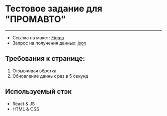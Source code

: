 # Тестовое задание для "ПРОМАВТО"

---

- Ссылка на макет: [Figma](https://www.figma.com/file/TPDTfd38GPfACHjz3AhmU8/TestTask?type=design&node-id=0%3A1&mode=design&t=8LWL6jZuPxfQTy4B-1)
- Запрос на получения данных: [json](https://jsonplaceholder.typicode.com/users)

## Требования к странице:
1.  Отзывчивая вёрстка
2.  Обновление данных раз в 5 секунд

## Используемый стэк
- React & JS
- HTML & CSS
